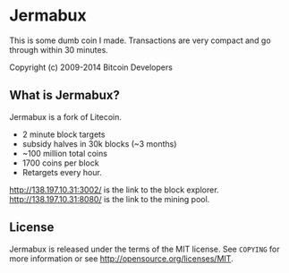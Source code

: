 Jermabux 
================================

This is some dumb coin I made. Transactions are very compact and go through within 30 minutes.

Copyright (c) 2009-2014 Bitcoin Developers

What is Jermabux?
----------------

Jermabux is a fork of Litecoin.
 - 2 minute block targets
 - subsidy halves in 30k blocks (~3 months)
 - ~100 million total coins
 - 1700 coins per block
 - Retargets every hour.
 
 http://138.197.10.31:3002/ is the link to the block explorer.
 http://138.197.10.31:8080/ is the link to the mining pool.

License
-------

Jermabux is released under the terms of the MIT license. See `COPYING` for more
information or see http://opensource.org/licenses/MIT.
